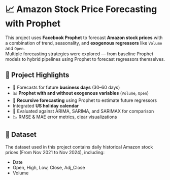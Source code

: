# 📈 Amazon Stock Price Forecasting with Prophet

This project uses **Facebook Prophet** to forecast **Amazon stock prices** with a combination of trend, seasonality, and **exogenous regressors** like `Volume` and `Open`.  
Multiple forecasting strategies were explored — from baseline Prophet models to hybrid pipelines using Prophet to forecast regressors themselves.

## 🚀 Project Highlights

- 📅 Forecasts for future **business days** (30–60 days)
- 📊 **Prophet with and without exogenous variables** (`Volume`, `Open`)
- 🔁 **Recursive forecasting** using Prophet to estimate future regressors
- Integrated **US holiday calendar**
- 🧪 Evaluated against ARIMA, SARIMA, and SARIMAX for comparison
- 📉 RMSE & MAE error metrics, clear visualizations

## 📁 Dataset

The dataset used in this project contains daily historical Amazon stock prices (From Nov 2021 to Nov 2024), including:
- Date
- Open, High, Low, Close, Adj_Close
- Volume
